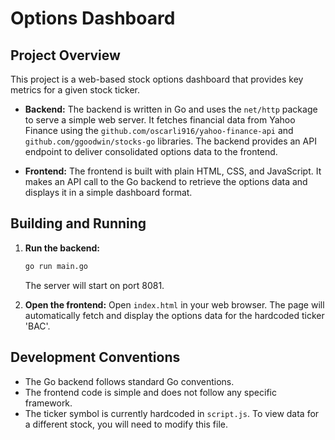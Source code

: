 # Options Dashboard

## Project Overview

This project is a web-based stock options dashboard that provides key metrics for a given stock ticker.

*   **Backend:** The backend is written in Go and uses the `net/http` package to serve a simple web server. It fetches financial data from Yahoo Finance using the `github.com/oscarli916/yahoo-finance-api` and `github.com/ggoodwin/stocks-go` libraries. The backend provides an API endpoint to deliver consolidated options data to the frontend.

*   **Frontend:** The frontend is built with plain HTML, CSS, and JavaScript. It makes an API call to the Go backend to retrieve the options data and displays it in a simple dashboard format.

## Building and Running

1.  **Run the backend:**
    ```bash
    go run main.go
    ```
    The server will start on port 8081.

2.  **Open the frontend:**
    Open `index.html` in your web browser. The page will automatically fetch and display the options data for the hardcoded ticker 'BAC'.

## Development Conventions

*   The Go backend follows standard Go conventions.
*   The frontend code is simple and does not follow any specific framework.
*   The ticker symbol is currently hardcoded in `script.js`. To view data for a different stock, you will need to modify this file.
